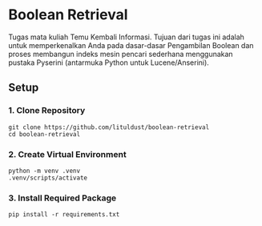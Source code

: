 # Boolean Retrieval
Tugas mata kuliah Temu Kembali Informasi. Tujuan dari tugas ini adalah untuk memperkenalkan Anda pada dasar-dasar Pengambilan Boolean dan proses membangun indeks mesin pencari sederhana menggunakan pustaka Pyserini (antarmuka Python untuk Lucene/Anserini).

## Setup
### 1. Clone Repository
```
git clone https://github.com/lituldust/boolean-retrieval
cd boolean-retrieval
```
### 2. Create Virtual Environment
```
python -m venv .venv
.venv/scripts/activate
```
### 3. Install Required Package
```
pip install -r requirements.txt
```
